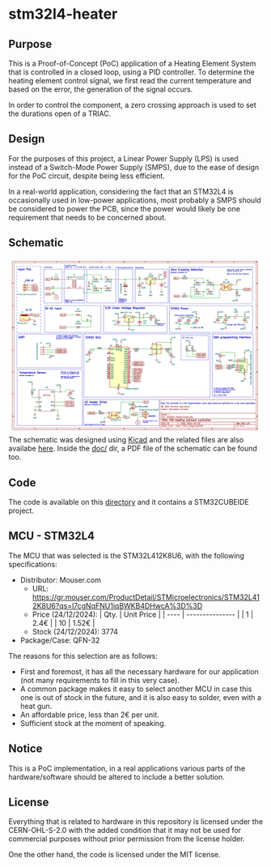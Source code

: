 # stm32l4-heater

## Purpose
This is a Proof-of-Concept (PoC) application of a Heating Element System that is controlled in a closed loop, using a PID controller. To determine the heating element control signal, we first read the current temperature and based on the error, the generation of the signal occurs.

In order to control the component, a zero crossing approach is used to set the durations open of a TRIAC.

## Design
For the purposes of this project, a Linear Power Supply (LPS) is used instead of a Switch-Mode Power Supply (SMPS), due to the ease of design for the PoC circuit, despite being less efficient.

In a real-world application, considering the fact that an STM32L4 is occasionally used in low-power applications, most probably a SMPS should be considered to power the PCB, since the power would likely be one requirement that needs to be concerned about.

## Schematic
![schematic](./doc/stm32l4-heater.png)
The schematic was designed using [Kicad](https://kicad.org/) and the related files are also availabe [here](./pcb/stm32l4-heater/). Inside the [doc/](./doc/) dir, a PDF file of the schematic can be found too.

## Code
The code is available on this [directory](./code/stm32l4-heater/) and it contains a STM32CUBEIDE project.

## MCU - STM32L4 
The MCU that was selected is the STM32L412K8U6, with the following specifications:
* Distributor: Mouser.com
  *  URL: https://gr.mouser.com/ProductDetail/STMicroelectronics/STM32L412K8U6?qs=l7cgNqFNU1iqBWKB4DHwcA%3D%3D
  *  Price (24/12/2024): 
       | Qty. |   Unit Price    |
       | ---- | --------------- |
       |  1   |        2.4€     |
       |  10  |        1.52€    |
  * Stock (24/12/2024): 3774
* Package/Case: QFN-32 

The reasons for this selection are as follows:
  * First and foremost, it has all the necessary hardware for our application (not many requirements to fill in this very case).
  * A common package makes it easy to select another MCU in case this one is out of stock in the future, and it is also easy to solder, even with a heat gun.
  * An affordable price, less than 2€ per unit.
  * Sufficient stock at the moment of speaking.

## Notice
This is a PoC implementation, in a real applications various parts of the hardware/software should be altered to include a better solution.

## License
Everything that is related to hardware in this repository is licensed under the CERN-OHL-S-2.0 with the added condition that it may not be used for commercial purposes without prior permission from the license holder.

One the other hand, the code is licensed under the MIT license. 
